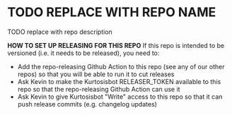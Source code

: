 TODO REPLACE WITH REPO NAME
===========================
TODO replace with repo description

**HOW TO SET UP RELEASING FOR THIS REPO**
If this repo is intended to be versioned (i.e. it needs to be released), you need to:
- Add the repo-releasing Github Action to this repo (see any of our other repos) so that you will be able to run it to cut releases
- Ask Kevin to make the Kurtosisbot RELEASER_TOKEN available to this repo so that the repo-releasing Github Action can use it
- Ask Kevin to give Kurtosisbot "Write" access to this repo so that it can push release commits (e.g. changelog updates)
